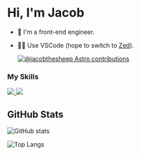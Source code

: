 # Hi, I'm Jacob

- 👨 I'm a front-end engineer.
- 👨‍💻 Use VSCode (hope to switch to [Zed](https://zed.dev/)).

  [![@jacobthesheep Astro contributions](https://astro.badg.es/v1/contributor/jacobthesheep.svg)](https://astro.badg.es/v1/contributor/jacobthesheep/)

### My Skills

<a href="https://sayhub.me#gh-light-mode-only">
  <img src="https://skillicons.dev/icons?i=html,css,js,ts,rust,c,nodejs,astro,svelte,express,tailwind,git,md,vscode,github,vercel,python&theme=light" />
</a>

<a href="https://sayhub.me#gh-dark-mode-only">
  <img src="https://skillicons.dev/icons?i=html,css,js,ts,rust,c,nodejs,astro,svelte,express,tailwind,git,md,vscode,github,vercel,python&theme=dark" />
</a>

## GitHub Stats

![GitHub stats](https://github-readme-stats.vercel.app/api?username=jacobthesheep&theme=onedark)

![Top Langs](https://github-readme-stats.vercel.app/api/top-langs/?username=jacobthesheep&layout=compact&theme=onedark)
